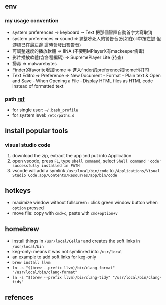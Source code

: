## env

### my usage convention
*  system preferences => keyboard => Text 把那個智障自動首字大寫取消
*  system preferences => sound => 調整吵死人的警告音(例如在cli中按左鍵 但游標已在最左邊 這時會發出警告音)
*  可調整速度的播放軟體 => IINA (不要用MPlayerX有mackeeper病毒)
*  影片播放軟體(含各種編碼) => SupremePlayer Lite (待查)
*  掃毒 => malwarebytes
*  Finder的favorite增加home => 進入finder的preference把home也打勾
*  Text Editro => Preference => New Document - Format - Plain text  & Open and Save - When Opening a File - Display HTML files as HTML code instead of formatted text

### path [ref][1]

* for single user: `~/.bash_profile`
* for system level: `/etc/paths.d`

## install popular tools

### visual studio code

1. download the zip, extract the app and put into Application
2. open vscode, press `F1`, type `shell command`, select `Shell command 'code' successfully installed in PATH`
3. vscode will add a symlink `/usr/local/bin/code` to `/Applications/Visual Studio Code.app/Contents/Resources/app/bin/code`

## hotkeys

* maximize window without fullscreen : click green window button when `option` pressed
* move file: copy with `cmd+c`, paste with `cmd+option+v`

## homebrew

* install things in `/usr/local/Cellar` and creates the soft links in `/usr/local/bin`
* keg-only: means it was not symlinked into `/usr/local`
*   an example to add soft links for keg-only
*   `brew install llvm`
*   `ln -s "$(brew --prefix llvm)/bin/clang-format" "/usr/local/bin/clang-format"`
*   `ln -s "$(brew --prefix llvm)/bin/clang-tidy" "/usr/local/bin/clang-tidy"`

## refences

[1]:  <https://www.cyberciti.biz/faq/appleosx-bash-unix-change-set-path-environment-variable/>
